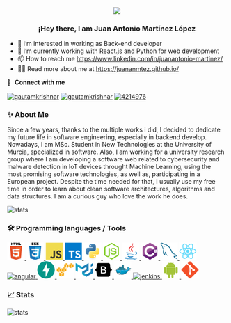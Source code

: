 <p align="center" width="300">
   <img align="center" width="200" src="https://raw.githubusercontent.com/JuananMtez/juananmtez.github.io/main/img/profile.png?token=GHSAT0AAAAAACFANJMRT32TW5IDN2WPEW4UZIA2KDQ" />
   <h3 align="center">¡Hey there, I am Juan Antonio Martínez López </h3>
</p>


- 👀 I’m interested in working as Back-end developer
- 🌱 I’m currently working with React.js and Python for web development
- 📫 How to reach me https://www.linkedin.com/in/juanantonio-martinez/
- 👨‍💻 Read more about me at https://juananmtez.github.io/

🔗 &nbsp;**Connect with me**
<p align="left">
<a href="https://juananmtez.github.io/" target="blank"><img align="center" src="https://www.svgrepo.com/show/294206/web-webpage.svg" alt="gautamkrishnar" height="30" width="40" /></a>
<a href="https://www.linkedin.com/in/juanantonio-martinez/" target="blank"><img align="center" src="https://raw.githubusercontent.com/rahuldkjain/github-profile-readme-generator/master/src/images/icons/Social/linked-in-alt.svg" alt="gautamkrishnar" height="30" width="40" /></a>
<a href="https://stackoverflow.com/users/19906802/juan-antonio-martinez-lopez" target="blank"><img align="center" src="https://raw.githubusercontent.com/rahuldkjain/github-profile-readme-generator/master/src/images/icons/Social/stack-overflow.svg" alt="4214976" height="30" width="40" /></a>

### ✨ About Me

Since a few years, thanks to the multiple works i did, I decided to dedicate my future life in software engineering, especially in backend develop. Nowadays, I am MSc. Student in New Technologies at the University of Murcia, specialized in software. Also, I am working for a university research group where I am developing a software web related to cybersecurity and malware detection in IoT devices throught Machine Learning, using the most promising software technologies, as well as, participating in a European project. Despite the time needed for that, I usually use my free time in order to learn about clean software architectures, algorithms and data structures. I am a curious guy who love the work he does.


![stats](https://github-readme-stats.vercel.app/api?username=JuananMtez&hide_title=true&show_icons=true&theme=radical)

### 🛠️ Programming languages / Tools
<p align="left"> 
  <a href="https://www.w3.org/html/" target="_blank"> <img src="https://raw.githubusercontent.com/devicons/devicon/master/icons/html5/html5-original-wordmark.svg" alt="html5" width="40" height="40"/> </a>
  <a href="https://www.w3schools.com/css/" target="_blank"> <img src="https://raw.githubusercontent.com/devicons/devicon/master/icons/css3/css3-original-wordmark.svg" alt="css3" width="40" height="40"/> </a>
  <a href="https://developer.mozilla.org/en-US/docs/Web/JavaScript" target="_blank"> <img src="https://raw.githubusercontent.com/devicons/devicon/master/icons/javascript/javascript-original.svg" alt="javascript" width="40" height="40"/> </a>
  <a href="https://www.typescriptlang.org/" target="_blank"> <img src="https://github.com/devicons/devicon/blob/master/icons/typescript/typescript-original.svg" alt="typescript" width="40" height="40"/> </a>
  <a href="https://www.python.org" target="_blank"> <img src="https://raw.githubusercontent.com/devicons/devicon/master/icons/python/python-original.svg" alt="python" width="40" height="40"/> </a>
  <a href="https://nodejs.org" target="_blank"> <img src="https://raw.githubusercontent.com/devicons/devicon/master/icons/nodejs/nodejs-original.svg" alt="nodejs" width="40" height="40"/> </a>
  <a href="https://www.java.com/es/" target="_blank"> <img src="https://raw.githubusercontent.com/devicons/devicon/master/icons/java/java-original.svg" alt="nodejs" width="40" height="40"/> </
  <a href="https://learn.microsoft.com/en-us/dotnet/csharp/" target="_blank"> <img src="https://raw.githubusercontent.com/devicons/devicon/master/icons/csharp/csharp-original.svg" alt="csharp" width="40" height="40"/> </a>
  <a href="https://www.mysql.com/" target="_blank"> <img src="https://raw.githubusercontent.com/devicons/devicon/master/icons/mysql/mysql-original.svg" alt="mysql" width="40" height="40"/> </a>
  <a href="https://reactjs.org/" target="_blank"> <img src="https://raw.githubusercontent.com/devicons/devicon/master/icons/react/react-original.svg" alt="react" width="40" height="40"/> </a>
  <a href="https://angular.io" target="_blank"> <img src="https://angular.io/assets/images/logos/angular/angular.svg" alt="angular" width="40" height="40"/> </a>
  <a href="https://fastapi.tiangolo.com/" target="_blank"> <img src="https://raw.githubusercontent.com/devicons/devicon/master/icons/fastapi/fastapi-original.svg" alt="fastapi" width="40" height="40"/> </a>
  <a href="https://aws.amazon.com" target="_blank"> <img src="https://raw.githubusercontent.com/devicons/devicon/master/icons/amazonwebservices/amazonwebservices-original.svg" alt="aws" width="40" height="40"/> </a>
  <a href="https://mui.com/" target="_blank"> <img src="https://raw.githubusercontent.com/devicons/devicon/55609aa5bd817ff167afce0d965585c92040787a/icons/materialui/materialui-original.svg" alt="aws" width="40" height="40"/> </a>
  <a href="https://getbootstrap.com" target="_blank"> <img src="https://raw.githubusercontent.com/devicons/devicon/master/icons/bootstrap/bootstrap-plain.svg" alt="bootstrap" width="40" height="40"/> </a>
  <a href="https://www.docker.com/" target="_blank"> <img src="https://raw.githubusercontent.com/devicons/devicon/master/icons/docker/docker-original.svg" alt="docker" width="40" height="40"/> </a>
  <a href="https://www.jenkins.io" target="_blank"> <img src="https://www.vectorlogo.zone/logos/jenkins/jenkins-icon.svg" alt="jenkins" width="40" height="40"/> </a>
  <a href="https://www.android.com/" target="_blank"> <img src="https://raw.githubusercontent.com/devicons/devicon/55609aa5bd817ff167afce0d965585c92040787a/icons/android/android-original.svg" alt="android" width="40" height="40"/> </a>
  <a href="https://git-scm.com/" target="_blank"> <img src="https://raw.githubusercontent.com/devicons/devicon/55609aa5bd817ff167afce0d965585c92040787a/icons/git/git-original.svg" alt="git" width="40" height="40"/> </a>


  
    
</p>

### 📈 Stats
![stats](https://github-readme-stats.vercel.app/api/top-langs/?username=JuananMtez&hide_progress=false&show_icons=true&theme=radical)

